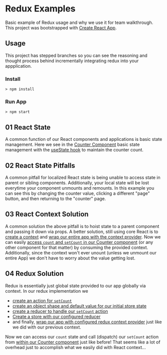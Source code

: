 # Redux Examples

Basic example of Redux usage and why we use it for team walkthrough.
This project was bootstrapped with [Create React App](https://github.com/facebook/create-react-app).

## Usage

This project has stepped branches so you can see the reasoning and thought process behind incrementally integrating redux into your appplication.

### Install

```
> npm install
```

### Run App
```
> npm start
```

## 01 React State

A common function of our React components and applications is basic state management.
Here we see in the [Counter Component](./src/Counter.jsx) basic state management with the [useState hook](https://reactjs.org/docs/hooks-reference.html#usestate)
to maintain the counter count.

## 02 React State Pitfalls

A common pitfall for localized React state is being unable to access state in parent or sibling components. Additionally,
your local state will be lost everytime your component unmounts and remounts. In this example you can see this by changing
the counter value, clicking a different "page" button, and then returning to the "counter" page.

## 03 React Context Solution

A common solution the above pitfall is to hoist state to a parent component and passing it down via props. A better solution,
still using core React is to [create a context](./src/counterCtx.js) and [wrap our entire app with the context provider](./src/App.js#L18).
Now we can easily [access `count` and `setCount` in our Counter component](./src/Counter.jsx#L6) (or any other component for that matter) by consuming the
provided context. Additionally, since the context won't ever unount (unless we unmount our entire App) we don't have to worry about the value getting lost.

## 04 Redux Solution

Redux is essentially just global state provided to our app globally via context. In our redux implementation we
- [create an action for `setCount`](./src/redux-counter.js#L4)
- [create an object shape and default value for our initial store state](./src/redux-counter.js#L6)
- [create a reducer to handle our `setCount` action](./src/redux-counter.js#L8)
- [Create a store with our configured reducer](./src/redux-counter.js#L20)
- and finally, [wrap our app with configured redux context provider](./src/App.js#L18) just like we did with our previous context.

Now we can access our `count` state and call (dispatch) our `setCount` action from [within our Counter component](./src/Counter.jsx#L7-L9) just like before!
That seems like a lot of overhead just to accomplish what we easily did with React context...
